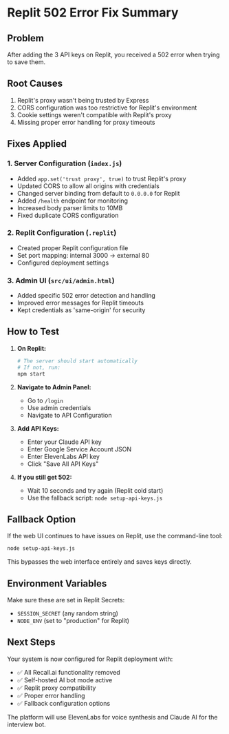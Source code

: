 # Replit 502 Error Fix Summary

## Problem
After adding the 3 API keys on Replit, you received a 502 error when trying to save them.

## Root Causes
1. Replit's proxy wasn't being trusted by Express
2. CORS configuration was too restrictive for Replit's environment
3. Cookie settings weren't compatible with Replit's proxy
4. Missing proper error handling for proxy timeouts

## Fixes Applied

### 1. Server Configuration (`index.js`)
- Added `app.set('trust proxy', true)` to trust Replit's proxy
- Updated CORS to allow all origins with credentials
- Changed server binding from default to `0.0.0.0` for Replit
- Added `/health` endpoint for monitoring
- Increased body parser limits to 10MB
- Fixed duplicate CORS configuration

### 2. Replit Configuration (`.replit`)
- Created proper Replit configuration file
- Set port mapping: internal 3000 → external 80
- Configured deployment settings

### 3. Admin UI (`src/ui/admin.html`)
- Added specific 502 error detection and handling
- Improved error messages for Replit timeouts
- Kept credentials as 'same-origin' for security

## How to Test

1. **On Replit:**
   ```bash
   # The server should start automatically
   # If not, run:
   npm start
   ```

2. **Navigate to Admin Panel:**
   - Go to `/login`
   - Use admin credentials
   - Navigate to API Configuration

3. **Add API Keys:**
   - Enter your Claude API key
   - Enter Google Service Account JSON
   - Enter ElevenLabs API key
   - Click "Save All API Keys"

4. **If you still get 502:**
   - Wait 10 seconds and try again (Replit cold start)
   - Use the fallback script: `node setup-api-keys.js`

## Fallback Option

If the web UI continues to have issues on Replit, use the command-line tool:

```bash
node setup-api-keys.js
```

This bypasses the web interface entirely and saves keys directly.

## Environment Variables

Make sure these are set in Replit Secrets:
- `SESSION_SECRET` (any random string)
- `NODE_ENV` (set to "production" for Replit)

## Next Steps

Your system is now configured for Replit deployment with:
- ✅ All Recall.ai functionality removed
- ✅ Self-hosted AI bot mode active
- ✅ Replit proxy compatibility
- ✅ Proper error handling
- ✅ Fallback configuration options

The platform will use ElevenLabs for voice synthesis and Claude AI for the interview bot.